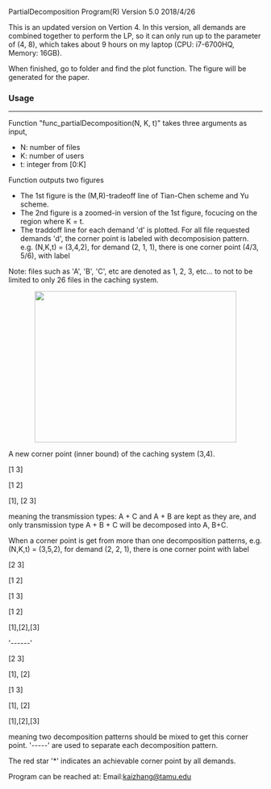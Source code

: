 PartialDecomposition Program(R) Version 5.0 2018/4/26

This is an updated version on Vertion 4. In this version, all demands are combined together to perform the LP, so it can only run up to the parameter of (4, 8), which takes about 9 hours on my laptop (CPU: i7-6700HQ, Memory: 16GB). 

When finished, go to folder and find the plot function. The figure will be generated for the paper.

### Usage
---------------------

Function "func_partialDecomposition(N, K, t)" takes three arguments as input,

* N: number of files
* K: number of users
* t: integer from [0:K]

Function outputs two figures

* The 1st figure is the (M,R)-tradeoff line of Tian-Chen scheme and Yu scheme.
* The 2nd figure is a zoomed-in version of the 1st figure, focucing on the region where K = t.
* The traddoff line for each demand 'd' is plotted. For all file requested demands 'd', the corner point is labeled with decomposision pattern. e.g. (N,K,t) = (3,4,2), for demand (2, 1, 1), there is one corner point (4/3, 5/6), with label

Note: files such as 'A', 'B', 'C', etc are denoted as 1, 2, 3, etc... to not to be limited to only 26 files in the caching system.

<center><img src='https://github.com/kzhang14/A-New-Coding-Scheme-Uncoded-Caching-to-Coded-Caching-/blob/master/resources/plot34-page-001.jpg'  width="400" height="300"></center>

A new corner point (inner bound) of the caching system (3,4).

[1 3]

[1 2]

[1], [2 3]

meaning the transmission types: A + C and A + B are kept as they are, and only transmission type A + B + C will be decomposed into A, B+C.

When a corner point is get from more than one decomposition patterns, e.g. (N,K,t) = (3,5,2), for demand (2, 2, 1), there is one corner point with label

[2 3]

[1 2]

[1 3]

[1 2]

[1],[2],[3]

'------'

[2 3]

[1], [2]

[1 3]

[1], [2]

[1],[2],[3]  

meaning two decomposition patterns should be mixed to get this corner point. '-----' are used to separate each decomposition pattern.

The red star '*' indicates an achievable corner point by all demands.

Program can be reached at:
Email:kaizhang@tamu.edu
